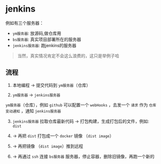 # jenkins

例如有三个服务器：

- `ym服务器`: 放源码,做仓库用
- `bs服务器`: 真实项目部署所在的服务器
- `jenkins服务器`: 跑jenkins的服务器

> 当然，真实情况肯定不会这么浪费的，这只是举例子哈

## 流程

1. 本地编程 -> 提交代码到 `ym服务器`（仓库）

2. `ym服务器` -> `jenkins服务器`

`ym服务器`（仓库），例如 `github` 可以配置一个 `webHooks` ，去发一个 `请求` 作为 `仓库变动通知` ，通知 `jenkins服务器`

3. `jenkins服务器` 拉取仓库最新代码 -> 打包构建，生成打包后的文件，例如: `dist` 

4. -> 再把 `dist` 打包成一个 `docker` 镜像 （`dist image`）

5. -> 再把镜像 （`dist image`）推到远程

5. -> 再通过 `ssh` 连接 `bs服务器` 服务器，停止容器，删除旧镜像，再跑一个新的

